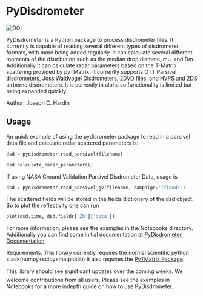 # PyDisdrometer

![DOI](https://zenodo.org/badge/doi/10.5281/zenodo.9991.png)   

PyDisdrometer is a Python package to process disdrometer files. It currently is capable of reading several different types of disdrometer formats, with more being added regularly. It can calculate several different moments of the distribution such as the median drop diamete, mu, and Dm. Additionally it can calculate radar parameters based on the T-Matrix scattering provided by pyTMatrix. It currently supports OTT Parsivel disdrometers, Joss Waldvogel Disdrometers, 2DVD files, and HVPS and 2DS airborne disdrometers. It is currently in alpha so functionality is limited but being expanded quickly.

Author: Joseph C. Hardin

## Usage

An quick example of using the pydisrometer package to read in a parsivel data file and calculate radar scattered parameters is: 

```python
dsd = pydisdrometer.read_parsivel(filename)

dsd.calculate_radar_parameters() 
```

If using NASA Ground Validation Parsivel Disdrometer Data, usage is 

```python
dsd = pydisdrometer.read_parsivel_gv(filename, campaign='ifloods')
```

The scattered fields will be stored in the fields dictionary of the dsd object. So to plot the reflectivity one can run

```python
plot(dsd.time, dsd.fields['Zh']['data'])
```

For more information, please see the examples in the Notebooks directory. Additionally you can find some initial documentation at [PyDisdrometer Documentation](http://josephhardinee.github.io/PyDisdrometer)

Requirements:
    This library currently requires the normal scientific python stack(numpy+scipy+matplotlib)
    It also requires the [PyTMatrix Package](https://github.com/jleinonen/pytmatrix). 

This library should see significant updates over the coming weeks. We welcome contributions from all users. Please see the examples in Notebooks for a more indepth guide on how to use PyDisdrometer.



